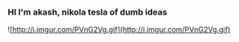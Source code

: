 ### HI I'm akash, nikola tesla of dumb ideas

![http://i.imgur.com/PVnG2Vg.gif](http://i.imgur.com/PVnG2Vg.gif)
